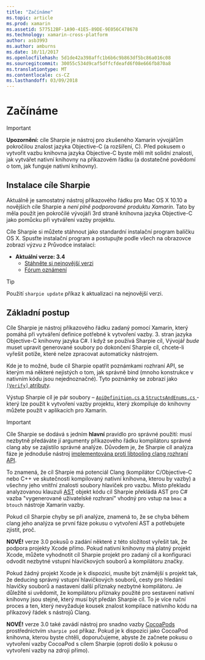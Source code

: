 ```yaml
---
title: "Začínáme"
ms.topic: article
ms.prod: xamarin
ms.assetid: 577512BF-1A90-41E5-89DE-9E056C478678
ms.technology: xamarin-cross-platform
author: asb3993
ms.author: amburns
ms.date: 10/11/2017
ms.openlocfilehash: 5d1de42a398affc1b6b6c9b863df5bc86a016c08
ms.sourcegitcommit: 30055c534d9caf5dffcfdeafd6f08e666fb870a8
ms.translationtype: MT
ms.contentlocale: cs-CZ
ms.lasthandoff: 03/09/2018
---
```

# <a name="getting-started"></a>Začínáme

> [!IMPORTANT]
> **Upozornění:** cíle Sharpie je nástroj pro zkušeného Xamarin vývojářům pokročilou znalost jazyka Objective-C (a rozšíření, C). Před pokusem o vytvořit vazbu knihovna jazyka Objective-C byste měli mít solidní znalosti, jak vytvářet nativní knihovny na příkazovém řádku (a dostatečné povědomí o tom, jak funguje nativní knihovny).

<a name="installing" />

## <a name="installing-objective-sharpie"></a>Instalace cíle Sharpie

Aktuálně je samostatný nástroj příkazového řádku pro Mac OS X 10.10 a novějších cíle Sharpie a _není plně podporované produktu Xamarin_. Tato by měla použít jen pokročilé vývojáři 3rd straně knihovna jazyka Objective-C jako pomůcku při vytváření vazby projektu.

Cíle Sharpie si můžete stáhnout jako standardní instalační program balíčku OS X.
Spusťte instalační program a postupujte podle všech na obrazovce zobrazí výzvu z Průvodce instalací:

- **Aktuální verze: 3.4**
  - [Stáhněte si nejnovější verzi](https://dl.xamarin.com/objective-sharpie/ObjectiveSharpie.pkg)
  - [Fórum oznámení](https://forums.xamarin.com/discussion/104800/objective-sharpie-3-4)

> [!TIP]
> Použití `sharpie update` příkaz k aktualizaci na nejnovější verzi.

## <a name="basic-walkthrough"></a>Základní postup

Cíle Sharpie je nástroj příkazového řádku zadaný pomocí Xamarin, který pomáhá při vytváření definice potřebné k vytvoření vazby. 3. stran jazyka Objective-C knihovny jazyka C#.
I když se používá Sharpie cíl, Vývojář *bude* muset upravit generované soubory po dokončení Sharpie cíl, chcete-li vyřešit potíže, které nelze zpracovat automaticky nástrojem.

Kde je to možné, bude cíl Sharpie opatřit poznámkami rozhraní API, se kterým má některé nejistých o tom, jak správně bind (mnoho konstrukce v nativním kódu jsou nejednoznačné).
Tyto poznámky se zobrazí jako [ `[Verify]` atributy](~/cross-platform/macios/binding/objective-sharpie/platform/verify.md).

Výstup Sharpie cíl je pár soubory – [ `ApiDefinition.cs` a `StructsAndEnums.cs` ](~/cross-platform/macios/binding/objective-sharpie/platform/apidefinitions-structsandenums.md) -který lze použít k vytvoření vazby projektu, který zkompiluje do knihovny můžete použít v aplikacích pro Xamarin.

> [!IMPORTANT]
> Cíle Sharpie se dodává s jedním **hlavní** pravidlo pro správné použití: musí nezbytně předáváte jí argumenty příkazového řádku kompilátoru správné clang aby se zajistilo správné analýze. Důvodem je, že Sharpie cíl analýza fáze je jednoduše nástroj [implementována proti libtooling clang rozhraní API](http://clang.llvm.org/docs/LibTooling.html).

To znamená, že cíl Sharpie má potenciál Clang (kompilátor C/Objective-C nebo C++ ve skutečnosti kompilovaný nativní knihovna, kterou by vazby) a všechny jeho vnitřní znalosti soubory hlaviček pro vazbu.
Místo překladu analyzovanou klauzuli [AST](http://en.wikipedia.org/wiki/Abstract_syntax_tree) objekt kódu cíl Sharpie překládá AST pro C# vazba "vygenerované uživatelské rozhraní" vhodný pro vstup na `bmac` a `btouch` nástroje Xamarin vazby.

Pokud cíl Sharpie chyby se při analýze, znamená to, že se chyba během clang jeho analýza se první fáze pokusu o vytvoření AST a potřebujete zjistit, proč.

**NOVÉ!** verze 3.0 pokusů o zadání některé z této složitost vyřešit tak, že podpora projekty Xcode přímo. Pokud nativní knihovny má platný projekt Xcode, můžete vyhodnotit cíl Sharpie projekt pro zadaný cíl a konfiguraci odvodit nezbytné vstupní hlavičkových souborů a kompilátoru značky.

Pokud žádný projekt Xcode je k dispozici, musíte být známější s projekt tak, že deducing správný vstupní hlavičkových souborů, cesty pro hledání hlavičky souborů a nastavení další příznaky nezbytné kompilátoru. Je důležité si uvědomit, že kompilátoru příznaky použité pro sestavení nativní knihovny jsou stejné, který musí být předán Sharpie cíl. To je více ruční proces a ten, který nevyžaduje kousek znalost kompilace nativního kódu na příkazový řádek s nástrojů Clang.

**NOVÉ!** verze 3.0 také zavádí nástroj pro snadno vazby [CocoaPods](https://cocoapods.org) prostřednictvím `sharpie pod` příkaz.
Pokud je k dispozici jako CocoaPod knihovna, kterou byste chtěli, doporučujeme, abyste že začnete pokusu o vytvoření vazby CocoaPod s cílem Sharpie (oproti došlo k pokusu o vytvoření vazby na zdroji přímo).
